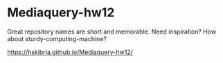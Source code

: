 # Mediaquery-hw12
Great repository names are short and memorable. Need inspiration? How about sturdy-computing-machine?





https://hskibria.github.io/Mediaquery-hw12/

